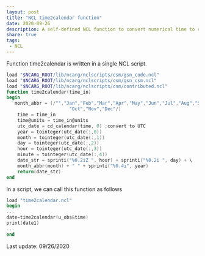 ```yaml
---
layout: post
title: "NCL time2calendar function"
date: 2020-09-26
description: A self-defined NCL function to convert numerical time to calendar
share: true
tags:
 - NCL
---
```


Function time2calendar is written in a single NCL script.
```powershell
load "$NCARG_ROOT/lib/ncarg/nclscripts/csm/gsn_code.ncl"
load "$NCARG_ROOT/lib/ncarg/nclscripts/csm/gsn_csm.ncl"
load "$NCARG_ROOT/lib/ncarg/nclscripts/csm/contributed.ncl"
function time2calendar(time_in) 
begin
   month_abbr = (/"","Jan","Feb","Mar","Apr","May","Jun","Jul","Aug","Sep", \
                       "Oct","Nov","Dec"/)
    time = time_in
    time@units = time_in@units
    utc_date = cd_calendar(time, 0) ;convert to UTC
    year = tointeger(utc_date(:,0))
    month = tointeger(utc_date(:,1))
    day = tointeger(utc_date(:,2))
    hour = tointeger(utc_date(:,3))
    minute = tointeger(utc_date(:,4))
    date_str = sprinti("%0.2iZ ", hour) + sprinti("%0.2i ", day) + \
    month_abbr(month) + " " + sprinti("%0.4i", year)
    return(date_str)
end    
```

In a script, we can call this function as follows
```powershell
load "time2calendar.ncl"  
begin
...
date=time2calendar(u_obs&time)
print(date1)
...
end
```

Last update: 09/26/2020